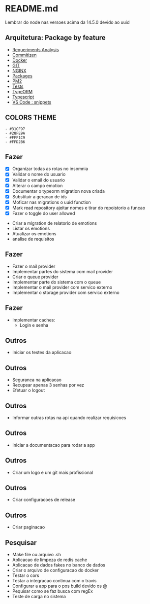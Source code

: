 # README.md

Lembrar do node nas versoes acima da 14.5.0 devido ao uuid

## Arquitetura: Package by feature

-   [Requeriments Analysis](documentation/requirements_analysis.md)
-   [Commitizen](documentation/commitizen.md)
-   [Docker](documentation/docker.md)
-   [GIT](documentation/git.md)
-   [NGINX](documentation/nginx.md)
-   [Packages](documentation/packages.md)
-   [PM2](documentation/pm2.md)
-   [Tests](documentation/tests.md)
-   [TypeORM](documentation/typeorm.md)
-   [Typescript](documentation/typescript.md)
-   [VS Code : snippets](documentation/vscode.md)

## COLORS THEME

    - #31CF97
    - #28FE9A
    - #FFF1C9
    - #FFD2B6

## Fazer

-   [x] Organizar todas as rotas no insomnia
-   [x] Validar o nome do usuario
-   [x] Validar o email do usuario
-   [x] Alterar o campo emotion
-   [x] Documentar o typeorm migration nova criada
-   [x] Substituir a geracao de ids
-   [x] Moficar nas migrations o uuid function
-   [x] Mark read repository ajeitar nomes e tirar do repoistorio a funcao
-   [x] Fazer o toggle do user allowed
-   Criar a migration de relatorio de emotions
-   Listar os emotions
-   Atualizar os emotions
-   analise de requisitos

## Fazer

-   Fazer o mail provider
-   Implementar partes do sistema com mail provider
-   Criar o queue provider
-   Implementar parte do sistema com o queue
-   Implementar o mail provider com servico externo
-   Implementar o storage provider com servico externo

## Fazer

-   Implementar caches:
    -   Login e senha

## Outros

-   Iniciar os testes da aplicacao

## Outros

-   Seguranca na aplicacao
-   Recupear apenas 3 senhas por vez
-   Efetuar o logout

## Outros

-   Informar outras rotas na api quando realizar requisicoes

## Outros

-   Iniciar a documentacao para rodar a app

## Outros

-   Criar um logo e um git mais profissional

## Outros

-   Criar configuracoes de release

## Outros

-   Criar paginacao

## Pesquisar

-   Make file ou arquivo .sh
-   Aplicacao de limpeza de redis cache
-   Aplicacao de dados fakes no banco de dados
-   Criar o arquivo de configuracao do docker
-   Testar o cors
-   Testar a integracao continua com o travis
-   Configurar a app para o pos build devido os @
-   Pequisar como se faz busca com regEx
-   Teste de carga no sistema
